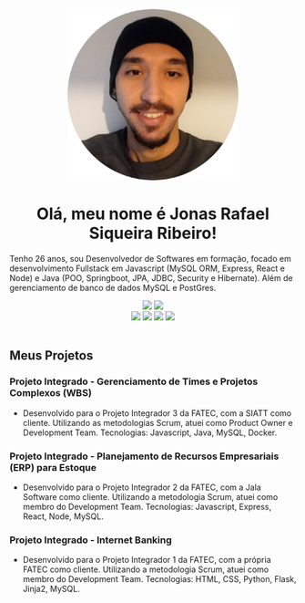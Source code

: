 <p align="center"> <img src="foto.png" alt="Jonas" class="center" width=300/> </p>

<div align="center">
  <h1> Olá, meu nome é Jonas Rafael Siqueira Ribeiro!</h1>
</div>

<p>Tenho 26 anos, sou Desenvolvedor de Softwares em formação, focado em desenvolvimento Fullstack em Javascript (MySQL ORM, Express, React e Node) e Java (POO, Springboot, JPA, JDBC, Security e Hibernate). Além de gerenciamento de banco de dados MySQL e PostGres.</p>

<div align="center">
  <a href="https://www.linkedin.com/in/jonasrsribeiro/" target="_blank"><img src="https://img.shields.io/badge/-LinkedIn-%230077B5?style=for-the-badge&logo=linkedin&logoColor=white" target="_blank"></a> 
  <a href="mailto:jonasraf97@gmail.com"><img src="https://img.shields.io/badge/-Gmail-%23333?style=for-the-badge&logo=gmail&logoColor=white" target="_blank"></a>
</div>

<div align="center">
  <img src="https://img.shields.io/badge/java-ED8B00?style=for-the-badge&logo=java&logoColor=white"/>
  <img src="https://img.shields.io/badge/Spring-6DB33F?style=for-the-badge&logo=spring&logoColor=white"/>
  <img src="https://img.shields.io/badge/JavaScript-F7DF1E?style=for-the-badge&logo=javascript&logoColor=black"/>
  <img src="https://img.shields.io/badge/MySQL-00000F?style=for-the-badge&logo=mysql&logoColor=white"/>
</div>

<br>

<h2>Meus Projetos</h2>

### Projeto Integrado - Gerenciamento de Times e Projetos Complexos (WBS)
- Desenvolvido para o Projeto Integrador 3 da FATEC, com a SIATT como cliente. Utilizando as metodologias Scrum, atuei como Product Owner e Development Team. Tecnologias: Javascript, Java, MySQL, Docker.

### Projeto Integrado - Planejamento de Recursos Empresariais (ERP) para Estoque
- Desenvolvido para o Projeto Integrador 2 da FATEC, com a Jala Software como cliente. Utilizando a metodologia Scrum, atuei como membro do Development Team. Tecnologias: Javascript, Express, React, Node, MySQL.

### Projeto Integrado - Internet Banking
- Desenvolvido para o Projeto Integrador 1 da FATEC, com a própria FATEC como cliente. Utilizando a metodologia Scrum, atuei como membro do Development Team. Tecnologias: HTML, CSS, Python, Flask, Jinja2, MySQL.

</html>

